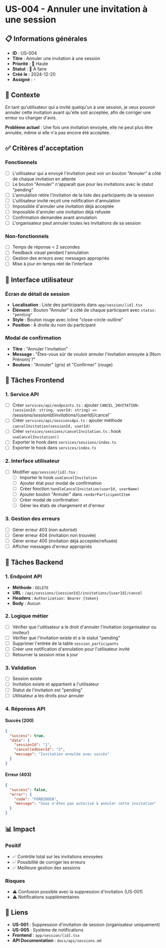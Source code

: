 # US-004 - Annuler une invitation à une session

## 📋 Informations générales

- **ID** : US-004
- **Titre** : Annuler une invitation à une session
- **Priorité** : 🔴 Haute
- **Statut** : 🔄 À faire
- **Créé le** : 2024-12-20
- **Assigné** : -

## 🎯 Contexte

En tant qu'utilisateur qui a invité quelqu'un à une session, je veux pouvoir annuler cette invitation avant qu'elle soit acceptée, afin de corriger une erreur ou changer d'avis.

**Problème actuel** : Une fois une invitation envoyée, elle ne peut plus être annulée, même si elle n'a pas encore été acceptée.

## ✅ Critères d'acceptation

### Fonctionnels
- [ ] L'utilisateur qui a envoyé l'invitation peut voir un bouton "Annuler" à côté de chaque invitation en attente
- [ ] Le bouton "Annuler" n'apparaît que pour les invitations avec le statut "pending"
- [ ] L'annulation retire l'invitation de la liste des participants de la session
- [ ] L'utilisateur invité reçoit une notification d'annulation
- [ ] Impossible d'annuler une invitation déjà acceptée
- [ ] Impossible d'annuler une invitation déjà refusée
- [ ] Confirmation demandée avant annulation
- [ ] L'organisateur peut annuler toutes les invitations de sa session

### Non-fonctionnels
- [ ] Temps de réponse < 2 secondes
- [ ] Feedback visuel pendant l'annulation
- [ ] Gestion des erreurs avec messages appropriés
- [ ] Mise à jour en temps réel de l'interface

## 🎨 Interface utilisateur

### Écran de détail de session
- **Localisation** : Liste des participants dans `app/session/[id].tsx`
- **Élément** : Bouton "Annuler" à côté de chaque participant avec `status: "pending"`
- **Style** : Bouton rouge avec icône "close-circle-outline"
- **Position** : À droite du nom du participant

### Modal de confirmation
- **Titre** : "Annuler l'invitation"
- **Message** : "Êtes-vous sûr de vouloir annuler l'invitation envoyée à [Nom Prénom] ?"
- **Boutons** : "Annuler" (gris) et "Confirmer" (rouge)

## 🔧 Tâches Frontend

### 1. Service API
- [ ] Créer `services/api/endpoints.ts` : ajouter `CANCEL_INVITATION: (sessionId: string, userId: string) => `/sessions/${sessionId}/invitations/${userId}/cancel``
- [ ] Créer `services/api/sessionsApi.ts` : ajouter méthode `cancelInvitation(sessionId, userId)`
- [ ] Créer `services/sessions/cancelInvitation.ts` : hook `useCancelInvitation()`
- [ ] Exporter le hook dans `services/sessions/index.ts`
- [ ] Exporter le hook dans `services/index.ts`

### 2. Interface utilisateur
- [ ] Modifier `app/session/[id].tsx` :
  - [ ] Importer le hook `useCancelInvitation`
  - [ ] Ajouter état pour modal de confirmation
  - [ ] Créer fonction `handleCancelInvitation(userId, userName)`
  - [ ] Ajouter bouton "Annuler" dans `renderParticipantItem`
  - [ ] Créer modal de confirmation
  - [ ] Gérer les états de chargement et d'erreur

### 3. Gestion des erreurs
- [ ] Gérer erreur 403 (non autorisé)
- [ ] Gérer erreur 404 (invitation non trouvée)
- [ ] Gérer erreur 400 (invitation déjà acceptée/refusée)
- [ ] Afficher messages d'erreur appropriés

## 🔌 Tâches Backend

### 1. Endpoint API
- **Méthode** : `DELETE`
- **URL** : `/api/sessions/{sessionId}/invitations/{userId}/cancel`
- **Headers** : `Authorization: Bearer {token}`
- **Body** : Aucun

### 2. Logique métier
- [ ] Vérifier que l'utilisateur a le droit d'annuler l'invitation (organisateur ou inviteur)
- [ ] Vérifier que l'invitation existe et a le statut "pending"
- [ ] Supprimer l'entrée de la table `session_participants`
- [ ] Créer une notification d'annulation pour l'utilisateur invité
- [ ] Retourner la session mise à jour

### 3. Validation
- [ ] Session existe
- [ ] Invitation existe et appartient à l'utilisateur
- [ ] Statut de l'invitation est "pending"
- [ ] Utilisateur a les droits pour annuler

### 4. Réponses API

#### Succès (200)
```json
{
  "success": true,
  "data": {
    "sessionId": "1",
    "cancelledUserId": "2",
    "message": "Invitation annulée avec succès"
  }
}
```

#### Erreur (403)
```json
{
  "success": false,
  "error": {
    "code": "FORBIDDEN",
    "message": "Vous n'êtes pas autorisé à annuler cette invitation"
  }
}
```

## 📊 Impact

### Positif
- ✅ Contrôle total sur les invitations envoyées
- ✅ Possibilité de corriger les erreurs
- ✅ Meilleure gestion des sessions

### Risques
- ⚠️ Confusion possible avec la suppression d'invitation (US-001)
- ⚠️ Notifications supplémentaires

## 🔗 Liens

- **US-001** : Suppression d'invitation de session (organisateur uniquement)
- **US-005** : Système de notifications
- **Frontend** : `app/session/[id].tsx`
- **API Documentation** : `docs/api/sessions.md` 
